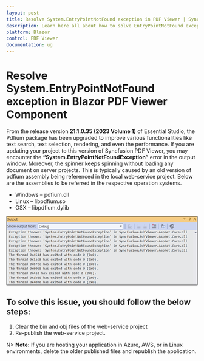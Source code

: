 ```yaml
---
layout: post
title: Resolve System.EntryPointNotFound exception in PDF Viewer | Syncfusion
description: Learn here all about how to solve EntryPointNotFound exception in Syncfusion Blazor PDF Viewer component and more.
platform: Blazor
control: PDF Viewer
documentation: ug
---
```


# Resolve System.EntryPointNotFound exception in Blazor PDF Viewer Component

From the release version **21.1.0.35 (2023 Volume 1)** of Essential Studio, the Pdfium package has been upgraded to improve various functionalities like text search, text selection, rendering, and even the performance. If you are updating your project to this version of Syncfusion PDF Viewer, you may encounter the **“System.EntryPointNotFoundException”** error in the output window. Moreover, the spinner keeps spinning without loading any document on server projects. This is typically caused by an old version of pdfium assembly being referenced in the local web-service project. Below are the assemblies to be referred in the respective operation systems.

* Windows – pdfium.dll
* Linux – libpdfium.so
* OSX – libpdfium.dylib

![Output window with error message](../../pdfviewer/images/Outputwindowwitherrormessage.png)

## To solve this issue, you should follow the below steps:

1.	Clear the bin and obj files of the web-service project
2.	Re-publish the web-service project.


N> **Note:** If you are hosting your application in Azure, AWS, or in Linux environments, delete the older published files and republish the application.

